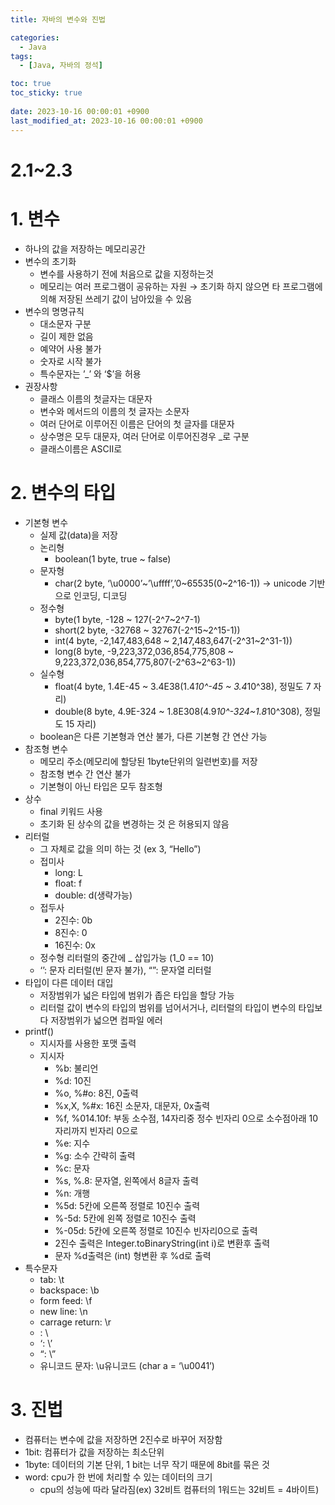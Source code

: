 ```yaml
---
title: 자바의 변수와 진법

categories:
  - Java
tags:
  - [Java, 자바의 정석]

toc: true
toc_sticky: true
 
date: 2023-10-16 00:00:01 +0900
last_modified_at: 2023-10-16 00:00:01 +0900
---
```


# 2.1~2.3

# 1. 변수

- 하나의 값을 저장하는 메모리공간
- 변수의 초기화
    - 변수를 사용하기 전에 처음으로 값을 지정하는것
    - 메모리는 여러 프로그램이 공유하는 자원
    → 초기화 하지 않으면 타 프로그램에 의해 저장된 쓰레기 값이 남아있을 수 있음
- 변수의 명명규칙
    - 대소문자 구분
    - 길이 제한 없음
    - 예약어 사용 불가
    - 숫자로 시작 불가
    - 특수문자는 ’_’ 와 ‘$’을 허용
- 권장사항
    - 클래스 이름의 첫글자는 대문자
    - 변수와 메서드의 이름의 첫 글자는 소문자
    - 여러 단어로 이루어진 이름은 단어의 첫 글자를 대문자
    - 상수명은 모두 대문자, 여러 단어로 이루어진경우 _로 구분
    - 클래스이름은 ASCII로

# 2. 변수의 타입

- 기본형 변수
    - 실제 값(data)을 저장
    - 논리형
        - boolean(1 byte, true ~ false)
    - 문자형
        - char(2 byte, ‘\u0000’~’\uffff’,’0~65535(0~2^16-1)) → unicode 기반으로 인코딩, 디코딩
    - 정수형
        - byte(1 byte, -128 ~ 127(-2^7~2^7-1)
        - short(2 byte, -32768 ~ 32767(-2^15~2^15-1))
        - int(4 byte, -2,147,483,648 ~ 2,147,483,647(-2^31~2^31-1))
        - long(8 byte, -9,223,372,036,854,775,808 ~ 9,223,372,036,854,775,807(-2^63~2^63-1))
    - 실수형
        - float(4 byte, 1.4E-45 ~ 3.4E38(1.4*10^-45 ~ 3.4*10^38), 정밀도 7 자리)
        - double(8 byte, 4.9E-324 ~ 1.8E308(4.9*10^-324~1.8*10^308), 정밀도 15 자리)
    - boolean은 다른 기본형과 연산 불가, 다른 기본형 간 연산 가능
- 참조형 변수
    - 메모리 주소(메모리에 할당된 1byte단위의 일련번호)를 저장
    - 참조형 변수 간 연산 불가
    - 기본형이 아닌 타입은 모두 참조형
- 상수
    - final 키워드 사용
    - 초기화 된 상수의 값을 변경하는 것 은 허용되지 않음
- 리터럴
    - 그 자체로 값을 의미 하는 것 (ex 3, “Hello”)
    - 접미사
        - long: L
        - float: f
        - double: d(생략가능)
    - 접두사
        - 2진수: 0b
        - 8진수: 0
        - 16진수: 0x
    - 정수형 리터럴의 중간에 _ 삽입가능 (1_0 == 10)
    - ‘’: 문자 리터럴(빈 문자 불가), “”: 문자열 리터럴
- 타입이 다른 데이터 대입
    - 저장범위가 넓은 타입에 범위가 좁은 타입을 할당 가능
    - 리터럴 값이 변수의 타입의 범위를 넘어서거나, 리터럴의 타입이 변수의 타입보다 저장범위가 넓으면 컴파일 에러
- printf()
    - 지시자를 사용한 포맷 출력
    - 지시자
        - %b: 불리언
        - %d: 10진
        - %o, %#o: 8진, 0출력
        - %x,X, %#x: 16진 소문자, 대문자, 0x출력
        - %f, %014.10f: 부동 소수점, 14자리중 정수 빈자리 0으로 소수점아래 10자리까지 빈자리 0으로
        - %e: 지수
        - %g: 소수 간략히 출력
        - %c: 문자
        - %s, %.8: 문자열, 왼쪽에서 8글자 출력
        - %n: 개행
        - %5d: 5칸에 오른쪽 정렬로 10진수 출력
        - %-5d: 5칸에 왼쪽 정렬로 10진수 출력
        - %-05d: 5칸에 오른쪽 정렬로 10진수 빈자리0으로 출력
        - 2진수 출력은 Integer.toBinaryString(int i)로 변환후 출력
        - 문자 %d출력은 (int) 형변환 후 %d로 출력
- 특수문자
    - tab: \t
    - backspace: \b
    - form feed: \f
    - new line: \n
    - carrage return: \r
    - \: \\
    - ‘: \’
    - “: \”
    - 유니코드 문자: \u유니코드 (char a = ‘\u0041’)

# 3. 진법

- 컴퓨터는 변수에 값을 저장하면 2진수로 바꾸어 저장함
- 1bit: 컴퓨터가 값을 저장하는 최소단위
- 1byte: 데이터의 기본 단위, 1 bit는 너무 작기 때문에 8bit를 묶은 것
- word: cpu가 한 번에 처리할 수 있는 데이터의 크기
    - cpu의 성능에 따라 달라짐(ex) 32비트 컴퓨터의 1워드는 32비트 = 4바이트)